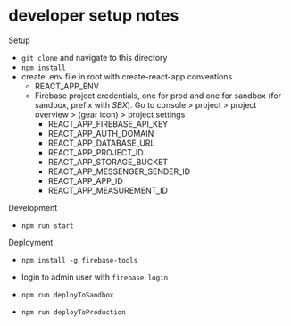 # developer setup notes

Setup

- `git clone` and navigate to this directory
- `npm install`
- create .env file in root with create-react-app conventions
  - REACT_APP_ENV
  - Firebase project credentials, one for prod and one for sandbox (for sandbox, prefix with _SBX_). Go to console > project > project overview > (gear icon) > project settings
    - REACT_APP_FIREBASE_API_KEY
    - REACT_APP_AUTH_DOMAIN
    - REACT_APP_DATABASE_URL
    - REACT_APP_PROJECT_ID
    - REACT_APP_STORAGE_BUCKET
    - REACT_APP_MESSENGER_SENDER_ID
    - REACT_APP_APP_ID
    - REACT_APP_MEASUREMENT_ID

Development

- `npm run start`

Deployment 

- `npm install -g firebase-tools`
- login to admin user with `firebase login`

- `npm run deployToSandbox`
- `npm run deployToProduction` 